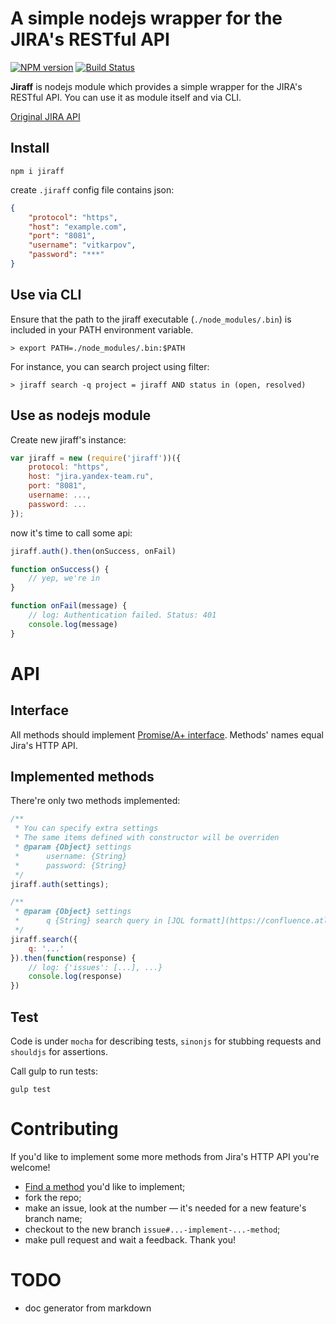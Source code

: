 # A simple nodejs wrapper for the JIRA's RESTful API

[![NPM version](https://badge.fury.io/js/jiraff.png)](http://badge.fury.io/js/jiraff)
[![Build Status](https://travis-ci.org/vitkarpov/jiraff.png?branch=master)](https://travis-ci.org/vitkarpov/jiraff)

**Jiraff** is nodejs module which provides a simple wrapper for the JIRA's RESTful API. You can use it as module itself and via CLI.

[Original JIRA API](https://docs.atlassian.com/jira/REST/latest/)

## Install

```
npm i jiraff
```

create `.jiraff` config file contains json:

```json
{
    "protocol": "https",
    "host": "example.com",
    "port": "8081",
    "username": "vitkarpov",
    "password": "***"
}
```

## Use via CLI

Ensure that the path to the jiraff executable (`./node_modules/.bin`) is included in your PATH environment variable.

```
> export PATH=./node_modules/.bin:$PATH
```

For instance, you can search project using filter:

```
> jiraff search -q project = jiraff AND status in (open, resolved)
```

## Use as nodejs module

Create new jiraff's instance:

```javascript
var jiraff = new (require('jiraff'))({
    protocol: "https",
    host: "jira.yandex-team.ru",
    port: "8081",
    username: ...,
    password: ...
});
```

now it's time to call some api:

```javascript
jiraff.auth().then(onSuccess, onFail)

function onSuccess() {
    // yep, we're in
}

function onFail(message) {
    // log: Authentication failed. Status: 401
    console.log(message)
}
```

# API

## Interface

All methods should implement [Promise/A+ interface](http://promisesaplus.com/). Methods' names equal Jira's HTTP API.

## Implemented methods

There're only two methods implemented:

```javascript
/**
 * You can specify extra settings
 * The same items defined with constructor will be overriden
 * @param {Object} settings
 *      username: {String}
 *      password: {String}
 */
jiraff.auth(settings);
```

```javascript
/**
 * @param {Object} settings
 *      q {String} search query in [JQL formatt](https://confluence.atlassian.com/display/JIRA/Advanced+Searching)
 */
jiraff.search({
    q: '...'
}).then(function(response) {
    // log: {'issues': [...], ...}
    console.log(response)
})
```

## Test

Code is under `mocha` for describing tests, `sinonjs` for stubbing requests and `shouldjs` for assertions.

Call gulp to run tests:
```
gulp test
```

# Contributing

If you'd like to implement some more methods from Jira's HTTP API you're welcome!

* [Find a method](https://docs.atlassian.com/jira/REST/latest/) you'd like to implement;
* fork the repo;
* make an issue, look at the number — it's needed for a new feature's branch name;
* checkout to the new branch `issue#...-implement-...-method`;
* make pull request and wait a feedback. Thank you!

# TODO

* doc generator from markdown
